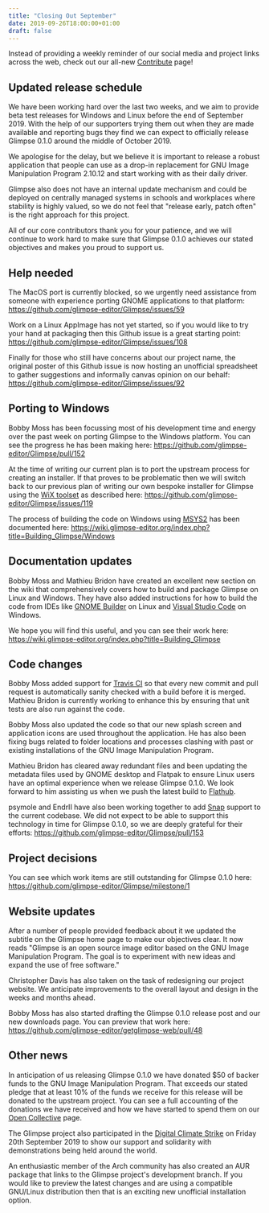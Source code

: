 ```yaml
---
title: "Closing Out September"
date: 2019-09-26T18:00:00+01:00
draft: false
---
```


Instead of providing a weekly reminder of our social media and project links across the web, check out our all-new [Contribute](../../contribute/) page!

## Updated release schedule
We have been working hard over the last two weeks, and we aim to provide beta test releases for Windows and Linux before the end of September 2019. With the help of our supporters trying them out when they are made available and reporting bugs they find we can expect to officially release Glimpse 0.1.0 around the middle of October 2019.

We apologise for the delay, but we believe it is important to release a robust application that people can use as a drop-in replacement for GNU Image Manipulation Program 2.10.12 and start working with as their daily driver.

Glimpse also does not have an internal update mechanism and could be deployed on centrally managed systems in schools and workplaces where stability is highly valued, so we do not feel that "release early, patch often" is the right approach for this project.

All of our core contributors thank you for your patience, and we will continue to work hard to make sure that Glimpse 0.1.0 achieves our stated objectives and makes you proud to support us.

## Help needed
The MacOS port is currently blocked, so we urgently need assistance from someone with experience porting GNOME applications to that platform: https://github.com/glimpse-editor/Glimpse/issues/59

Work on a Linux AppImage has not yet started, so if you would like to try your hand at packaging then this Github issue is a great starting point: https://github.com/glimpse-editor/Glimpse/issues/108

Finally for those who still have concerns about our project name, the original poster of this Github issue is now hosting an unofficial spreadsheet to gather suggestions and informally canvas opinion on our behalf: https://github.com/glimpse-editor/Glimpse/issues/92

## Porting to Windows
Bobby Moss has been focussing most of his development time and energy over the past week on porting Glimpse to the Windows platform. You can see the progress he has been making here: https://github.com/glimpse-editor/Glimpse/pull/152

At the time of writing our current plan is to port the upstream process for creating an installer. If that proves to be problematic then we will switch back to our previous plan of writing our own bespoke installer for Glimpse using the [WiX toolset](https://wixtoolset.org/) as described here: https://github.com/glimpse-editor/Glimpse/issues/119

The process of building the code on Windows using [MSYS2](https://www.msys2.org/) has been documented here: https://wiki.glimpse-editor.org/index.php?title=Building_Glimpse/Windows

## Documentation updates
Bobby Moss and Mathieu Bridon have created an excellent new section on the wiki that comprehensively covers how to build and package Glimpse on Linux and Windows. They have also added instructions for how to build the code from IDEs like [GNOME Builder](https://wiki.gnome.org/Apps/Builder) on Linux and [Visual Studio Code](https://code.visualstudio.com/) on Windows.

We hope you will find this useful, and you can see their work here: https://wiki.glimpse-editor.org/index.php?title=Building_Glimpse

## Code changes
Bobby Moss added support for [Travis CI](https://travis-ci.org/glimpse-editor/Glimpse/branches) so that every new commit and pull request is automatically sanity checked with a build before it is merged. Mathieu Bridon is currently working to enhance this by ensuring that unit tests are also run against the code.

Bobby Moss also updated the code so that our new splash screen and application icons are used throughout the application. He has also been fixing bugs related to folder locations and processes clashing with past or existing installations of the GNU Image Manipulation Program.

Mathieu Bridon has cleared away redundant files and been updating the metadata files used by GNOME desktop and Flatpak to ensure Linux users have an optimal experience when we release Glimpse 0.1.0. We look forward to him assisting us when we push the latest build to [Flathub](https://flathub.org/).

psymole and EndrII have also been working together to add [Snap](https://snapcraft.io/) support to the current codebase. We did not expect to be able to support this technology in time for Glimpse 0.1.0, so we are deeply grateful for their efforts: https://github.com/glimpse-editor/Glimpse/pull/153

## Project decisions
You can see which work items are still outstanding for Glimpse 0.1.0 here: https://github.com/glimpse-editor/Glimpse/milestone/1

## Website updates
After a number of people provided feedback about it we updated the subtitle on the Glimpse home page to make our objectives clear. It now reads "Glimpse is an open source image editor based on the GNU Image Manipulation Program. The goal is to experiment with new ideas and expand the use of free software."

Christopher Davis has also taken on the task of redesigning our project website. We anticipate improvements to the overall layout and design in the weeks and months ahead.

Bobby Moss has also started drafting the Glimpse 0.1.0 release post and our new downloads page. You can preview that work here: https://github.com/glimpse-editor/getglimpse-web/pull/48

## Other news
In anticipation of us releasing Glimpse 0.1.0 we have donated $50 of backer funds to the GNU Image Manipulation Program. That exceeds our stated pledge that at least 10% of the funds we receive for this release will be donated to the upstream project. You can see a full accounting of the donations we have received and how we have started to spend them on our [Open Collective](https://opencollective.com/glimpse) page.

The Glimpse project also participated in the [Digital Climate Strike](https://digital.globalclimatestrike.net/) on Friday 20th September 2019 to show our support and solidarity with demonstrations being held around the world.

An enthusiastic member of the Arch community has also created an AUR package that links to the Glimpse project's development branch. If you would like to preview the latest changes and are using a compatible GNU/Linux distribution then that is an exciting new unofficial installation option.
